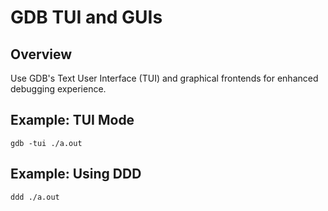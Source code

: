 # GDB TUI and GUIs

## Overview
Use GDB's Text User Interface (TUI) and graphical frontends for enhanced debugging experience.

## Example: TUI Mode
```
gdb -tui ./a.out
```

## Example: Using DDD
```
ddd ./a.out
```

